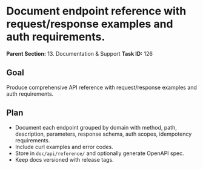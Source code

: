 # Document endpoint reference with request/response examples and auth requirements.

**Parent Section:** 13. Documentation & Support
**Task ID:** 126

## Goal
Produce comprehensive API reference with request/response examples and auth requirements.

## Plan
- Document each endpoint grouped by domain with method, path, description, parameters, response schema, auth scopes, idempotency requirements.
- Include curl examples and error codes.
- Store in `doc/api/reference/` and optionally generate OpenAPI spec.
- Keep docs versioned with release tags.
